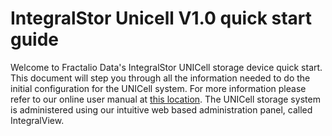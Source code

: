 IntegralStor Unicell V1.0 quick start guide
====





Welcome to Fractalio Data's IntegralStor UNICell storage device quick start. This document will step you through all the information needed to do the initial configuration for the UNICell system. For more information please refer to our online user manual at [this location](https://www.gitbook.com/book/fractalram/integralstor-v1-0-user-manual/details). The UNICell storage system is administered  using our intuitive web based administration panel, called IntegralView.


